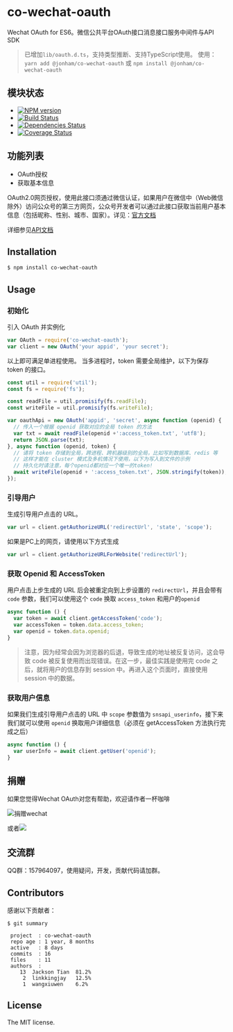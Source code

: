co-wechat-oauth
===============

Wechat OAuth for ES6。微信公共平台OAuth接口消息接口服务中间件与API SDK
> 已增加`lib/oauth.d.ts`，支持类型推断、支持TypeScript使用。
> 使用：`yarn add @jonham/co-wechat-oauth` 或 `npm install @jonham/co-wechat-oauth`

## 模块状态

- [![NPM version](https://badge.fury.io/js/co-wechat-oauth.png)](http://badge.fury.io/js/co-wechat-oauth)
- [![Build Status](https://travis-ci.org/node-webot/co-wechat-oauth.png?branch=master)](https://travis-ci.org/node-webot/co-wechat-oauth)
- [![Dependencies Status](https://david-dm.org/node-webot/co-wechat-oauth.png)](https://david-dm.org/node-webot/co-wechat-oauth)
- [![Coverage Status](https://coveralls.io/repos/node-webot/co-wechat-oauth/badge.png)](https://coveralls.io/r/node-webot/co-wechat-oauth)

## 功能列表

- OAuth授权
- 获取基本信息

OAuth2.0网页授权，使用此接口须通过微信认证，如果用户在微信中（Web微信除外）访问公众号的第三方网页，公众号开发者可以通过此接口获取当前用户基本信息（包括昵称、性别、城市、国家）。详见：[官方文档](http://mp.weixin.qq.com/wiki/17/c0f37d5704f0b64713d5d2c37b468d75.html)

详细参见[API文档](http://doxmate.cool/node-webot/co-wechat-oauth/api.html)

## Installation

```sh
$ npm install co-wechat-oauth
```

## Usage

### 初始化

引入 OAuth 并实例化

```js
var OAuth = require('co-wechat-oauth');
var client = new OAuth('your appid', 'your secret');
```

以上即可满足单进程使用。
当多进程时，token 需要全局维护，以下为保存 token 的接口。

```js
const util = require('util');
const fs = require('fs');

const readFile = util.promisify(fs.readFile);
const writeFile = util.promisify(fs.writeFile);

var oauthApi = new OAuth('appid', 'secret', async function (openid) {
  // 传入一个根据 openid 获取对应的全局 token 的方法
  var txt = await readFile(openid +':access_token.txt', 'utf8');
  return JSON.parse(txt);
}, async function (openid, token) {
  // 请将 token 存储到全局，跨进程、跨机器级别的全局，比如写到数据库、redis 等
  // 这样才能在 cluster 模式及多机情况下使用，以下为写入到文件的示例
  // 持久化时请注意，每个openid都对应一个唯一的token!
  await writeFile(openid + ':access_token.txt', JSON.stringify(token));
});
```

### 引导用户

生成引导用户点击的 URL。

```js
var url = client.getAuthorizeURL('redirectUrl', 'state', 'scope');
```

如果是PC上的网页，请使用以下方式生成

```js
var url = client.getAuthorizeURLForWebsite('redirectUrl');
```

### 获取 Openid 和 AccessToken

用户点击上步生成的 URL 后会被重定向到上步设置的 `redirectUrl`，并且会带有 `code` 参数，我们可以使用这个 `code` 换取 `access_token` 和用户的`openid`

```js
async function () {
  var token = await client.getAccessToken('code');
  var accessToken = token.data.access_token;
  var openid = token.data.openid;
}
```

> 注意，因为经常会因为浏览器的后退，导致生成的地址被反复访问，这会导致 code 被反复使用而出现错误。在这一步，最佳实践是使用完 code 之后，就将用户的信息存到 session 中。再进入这个页面时，直接使用 session 中的数据。

### 获取用户信息

如果我们生成引导用户点击的 URL 中 `scope` 参数值为 `snsapi_userinfo`，接下来我们就可以使用 `openid` 换取用户详细信息（必须在 getAccessToken 方法执行完成之后）

```js
async function () {
  var userInfo = await client.getUser('openid');
}
```

## 捐赠
如果您觉得Wechat OAuth对您有帮助，欢迎请作者一杯咖啡

![捐赠wechat](https://cloud.githubusercontent.com/assets/327019/2941591/2b9e5e58-d9a7-11e3-9e80-c25aba0a48a1.png)

或者[![](http://img.shields.io/gratipay/JacksonTian.svg)](https://www.gittip.com/JacksonTian/)

## 交流群
QQ群：157964097，使用疑问，开发，贡献代码请加群。

## Contributors
感谢以下贡献者：

```
$ git summary

 project  : co-wechat-oauth
 repo age : 1 year, 8 months
 active   : 8 days
 commits  : 16
 files    : 11
 authors  :
    13  Jackson Tian  81.2%
     2  linkkingjay   12.5%
     1  wangxiuwen    6.2%

```

## License
The MIT license.
